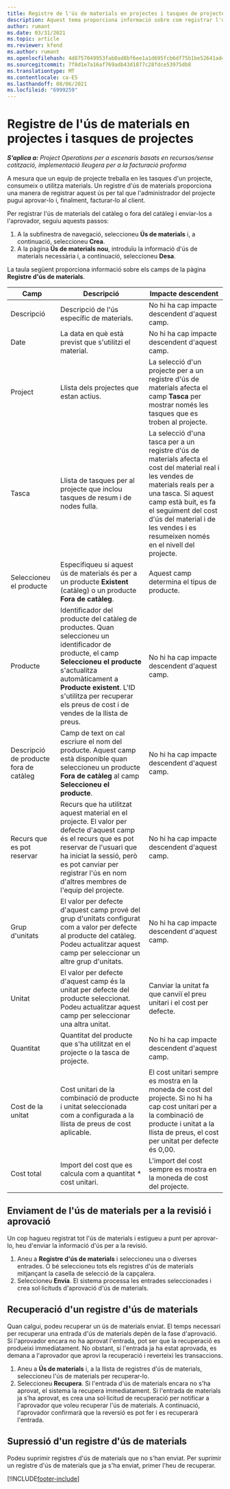 ```yaml
---
title: Registre de l'ús de materials en projectes i tasques de projectes
description: Aquest tema proporciona informació sobre com registrar l'ús de materials als projectes i a les tasques de projectes.
author: rumant
ms.date: 03/31/2021
ms.topic: article
ms.reviewer: kfend
ms.author: rumant
ms.openlocfilehash: 4d8757049953fab0ad8bf6ee1a1d695fcb6df75b1be52641ad4af3b3137d7a0a
ms.sourcegitcommit: 7f8d1e7a16af769adb43d1877c28fdce53975db8
ms.translationtype: MT
ms.contentlocale: ca-ES
ms.lasthandoff: 08/06/2021
ms.locfileid: "6999259"
---
```

# <a name="record-material-usage-on-projects-and-project-tasks"></a>Registre de l'ús de materials en projectes i tasques de projectes

_**S'aplica a:** Project Operations per a escenaris basats en recursos/sense cotització, implementació lleugera per a la facturació proforma_

A mesura que un equip de projecte treballa en les tasques d'un projecte, consumeix o utilitza materials. Un registre d'ús de materials proporciona una manera de registrar aquest ús per tal que l'administrador del projecte pugui aprovar-lo i, finalment, facturar-lo al client. 

Per registrar l'ús de materials del catàleg o fora del catàleg i enviar-los a l'aprovador, seguiu aquests passos: 

1. A la subfinestra de navegació, seleccioneu **Ús de materials** i, a continuació, seleccioneu **Crea**.
2. A la pàgina **Ús de materials nou**, introduïu la informació d'ús de materials necessària i, a continuació, seleccioneu **Desa**.

La taula següent proporciona informació sobre els camps de la pàgina **Registre d'ús de materials**. 

| **Camp** | **Descripció** | **Impacte descendent** |
| --- | --- | --- |
| Descripció | Descripció de l'ús específic de materials. | No hi ha cap impacte descendent d'aquest camp. |
| Date | La data en què està previst que s'utilitzi el material. | No hi ha cap impacte descendent d'aquest camp. |
| Project | Llista dels projectes que estan actius. | La selecció d'un projecte per a un registre d'ús de materials afecta el camp **Tasca** per mostrar només les tasques que es troben al projecte. |
| Tasca | Llista de tasques per al projecte que inclou tasques de resum i de nodes fulla. | La selecció d'una tasca per a un registre d'ús de materials afecta el cost del material real i les vendes de materials reals per a una tasca. Si aquest camp està buit, es fa el seguiment del cost d'ús del material i de les vendes i es resumeixen només en el nivell del projecte. |
| Seleccioneu el producte | Especifiqueu si aquest ús de materials és per a un producte **Existent** (catàleg) o un producte **Fora de catàleg**. | Aquest camp determina el tipus de producte. |
| Producte | Identificador del producte del catàleg de productes. Quan seleccioneu un identificador de producte, el camp **Seleccioneu el producte** s'actualitza automàticament a **Producte existent**. L'ID s'utilitza per recuperar els preus de cost i de vendes de la llista de preus. | No hi ha cap impacte descendent d'aquest camp. |
| Descripció de producte fora de catàleg | Camp de text on cal escriure el nom del producte. Aquest camp està disponible quan seleccioneu un producte **Fora de catàleg** al camp **Seleccioneu el producte**.| No hi ha cap impacte descendent d'aquest camp. |
| Recurs que es pot reservar| Recurs que ha utilitzat aquest material en el projecte. El valor per defecte d'aquest camp és el recurs que es pot reservar de l'usuari que ha iniciat la sessió, però es pot canviar per registrar l'ús en nom d'altres membres de l'equip del projecte. | No hi ha cap impacte descendent d'aquest camp. |
| Grup d'unitats | El valor per defecte d'aquest camp prové del grup d'unitats configurat com a valor per defecte al producte del catàleg. Podeu actualitzar aquest camp per seleccionar un altre grup d'unitats. | No hi ha cap impacte descendent d'aquest camp. |
| Unitat | El valor per defecte d'aquest camp és la unitat per defecte del producte seleccionat. Podeu actualitzar aquest camp per seleccionar una altra unitat. | Canviar la unitat fa que canviï el preu unitari i el cost per defecte. |
| Quantitat | Quantitat del producte que s'ha utilitzat en el projecte o la tasca de projecte. | No hi ha cap impacte descendent d'aquest camp. |
| Cost de la unitat | Cost unitari de la combinació de producte i unitat seleccionada com a configurada a la llista de preus de cost aplicable. | El cost unitari sempre es mostra en la moneda de cost del projecte. Si no hi ha cap cost unitari per a la combinació de producte i unitat a la llista de preus, el cost per unitat per defecte és 0,00. |
| Cost total | Import del cost que es calcula com a quantitat \* cost unitari.| L'import del cost sempre es mostra en la moneda de cost del projecte. |


## <a name="submit-material-usage-for-review-and-approval"></a>Enviament de l'ús de materials per a la revisió i aprovació 
Un cop hagueu registrat tot l'ús de materials i estigueu a punt per aprovar-lo, heu d'enviar la informació d'ús per a la revisió.

1. Aneu a **Registre d'ús de materials** i seleccioneu una o diverses entrades. O bé seleccioneu tots els registres d'ús de materials mitjançant la casella de selecció de la capçalera.
2. Seleccioneu **Envia**. El sistema processa les entrades seleccionades i crea sol·licituds d'aprovació d'ús de materials.

## <a name="recall-a-material-usage-log"></a>Recuperació d'un registre d'ús de materials

Quan calgui, podeu recuperar un ús de materials enviat. El temps necessari per recuperar una entrada d'ús de materials depèn de la fase d'aprovació.  Si l'aprovador encara no ha aprovat l'entrada, pot ser que la recuperació es produeixi immediatament. No obstant, si l'entrada ja ha estat aprovada, es demana a l'aprovador que aprovi la recuperació i reverteixi les transaccions.

1. Aneu a **Ús de materials** i, a la llista de registres d'ús de materials, seleccioneu l'ús de materials per recuperar-lo.
2. Seleccioneu **Recupera**. Si l'entrada d'ús de materials encara no s'ha aprovat, el sistema la recupera immediatament. Si l'entrada de materials ja s'ha aprovat, es crea una sol·licitud de recuperació per notificar a l'aprovador que voleu recuperar l'ús de materials. A continuació, l'aprovador confirmarà que la reversió es pot fer i es recuperarà l'entrada.

## <a name="delete-a-material-usage-log"></a>Supressió d'un registre d'ús de materials

Podeu suprimir registres d'ús de materials que no s'han enviat. Per suprimir un registre d'ús de materials que ja s'ha enviat, primer l'heu de recuperar.



[!INCLUDE[footer-include](../includes/footer-banner.md)]
